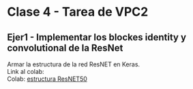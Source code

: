 # Clase 4 - Tarea de VPC2

## Ejer1 - Implementar los blockes identity y convolutional de la ResNet
Armar la estructura de la red ResNET en Keras.\
Link al colab:\
Colab: [estructura ResNET50](https://colab.research.google.com/drive/1VDvHueH5ZcQAnqdnBquZzQPdRpDc54I2?usp=sharing)
